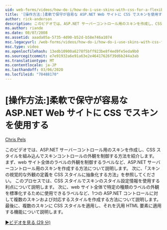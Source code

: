 ```yaml
---
uid: web-forms/videos/how-do-i/how-do-i-use-skins-with-css-for-a-flexible-and-maintainable-aspnet-web-site
title: '[操作方法:]柔軟で保守が容易な ASP.NET Web サイトに CSS でスキンを使用する |Microsoft Docs'
author: rick-anderson
description: このビデオでは、ASP.NET サーバーコントロール用のスキンを作成し、CSS スタイルを組み込んでスキンの外観を制御する方法を紹介します。
ms.author: riande
ms.date: 08/07/2008
ms.assetid: aaada05a-5735-4d90-b52d-b58e746a1074
msc.legacyurl: /web-forms/videos/how-do-i/how-do-i-use-skins-with-css-for-a-flexible-and-maintainable-aspnet-web-site
msc.type: video
ms.openlocfilehash: 13edb10900a6278f5bff923be8f4ed9fe5eda9b0
ms.sourcegitcommit: e7e91932a6e91a63e2e46417626f39d6b244a3ab
ms.translationtype: MT
ms.contentlocale: ja-JP
ms.lasthandoff: 03/06/2020
ms.locfileid: "78488170"
---
```

# <a name="how-do-i-use-skins-with-css-for-a-flexible-and-maintainable-aspnet-web-site"></a>[操作方法:]柔軟で保守が容易な ASP.NET Web サイトに CSS でスキンを使用する

[Chris Pels](https://twitter.com/chrispels)

このビデオでは、ASP.NET サーバーコントロール用のスキンを作成し、CSS スタイルを組み込んでスキンコントロールの外観を制御する方法を紹介します。 まず、web サイト全体のラベルの外観を制御するラベルなど、ASP.NET サーバーコントロール用のスキンを作成する方法について説明します。 次に、「スキンの視覚的な外観の定義を CSS スタイルに抽象化する方法」を参照してください。 このプロセスでは、CSS スタイルでスキンのスタイル設定情報を使用する利点について説明します。 次に、web サイト全体で特定の種類のラベルの外観を標準化するために使用できるラベルなど、1つの ASP.NET コントロールに対して複数のスキンおよび対応するスタイルを作成する方法について説明します。 最後に、複数のスキンに CSS スタイルを適用し、それを汎用 HTML 要素に適用する機能について説明します。

[&#9654;ビデオを見る (29 分)](https://channel9.msdn.com/Blogs/ASP-NET-Site-Videos/how-do-i-use-skins-with-css-for-a-flexible-and-maintainable-aspnet-web-site)
